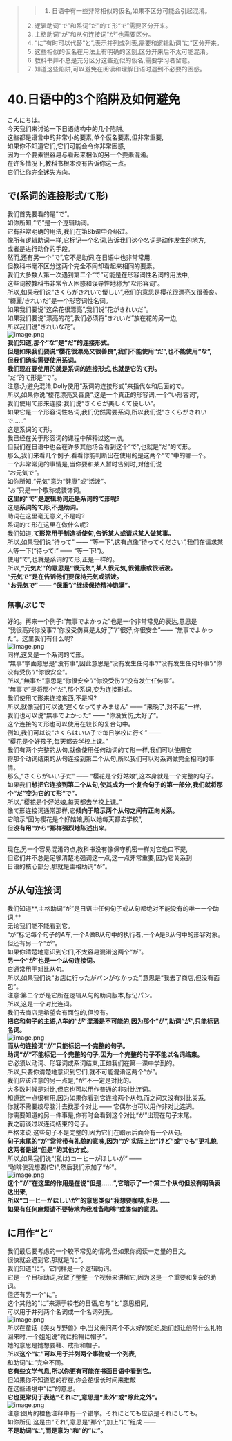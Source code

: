 > > 1. 日语中有一些非常相似的仮名,如果不区分可能会引起混淆。
> 2. 逻辑助词“で”和系词“だ”的て形“で”需要区分开来。
> 3. 主格助词“が”和从句连接词“が”也需要区分。
> 4. “に”有时可以代替“と”,表示并列或列表,需要和逻辑助词“に”区分开来。
> 5. 这些相似的仮名在用法上有明确的区别,区分开来后不太可能混淆。
> 6. 教科书并不总是充分区分这些近似的仮名,需要学习者留意。
> 7. 知道这些陷阱,可以避免在阅读和理解日语时遇到不必要的困惑。

# 40.日语中的3个陷阱及如何避免

こんにちは。<br />今天我们来讨论一下日语结构中的几个陷阱。<br />这些都是语言中的非常小的要素,单个仮名要素,但非常重要,<br />如果你不知道它们,它们可能会令你非常困惑,<br />因为一个要素很容易与看起来相似的另一个要素混淆。<br />在许多情况下,教科书根本没有告诉你这一点。<br />它们让你完全迷失方向。

## で(系词的连接形式/て形)

我们首先要看的是“で”。<br />如你所知,“で”是一个逻辑助词。<br />它有非常明确的用法,我们在第8b课中介绍过。<br />像所有逻辑助词一样,它标记一个名词,告诉我们这个名词是动作发生的地方,<br />或者是进行动作的手段。<br />然而,还有另一个“で”,它不是助词,在日语中也非常常用,<br />但教科书毫不区分这两个完全不同却看起来相同的要素。<br />我们大多数人第一次遇到第二个“で”可能是在形容词性名词的用法中,<br />这些词被教科书非常令人困惑和误导性地称为“な形容词”。<br />所以,如果我们说“さくらがきれいで優しい”,我们的意思是樱花很漂亮又很善良。<br />“綺麗/きれいだ”是一个形容词性名词。<br />如果我们要说“这朵花很漂亮”,我们说“花がきれいだ”。<br />如果我们要说“漂亮的花”,我们必须将“きれいだ”放在花的另一边,<br />所以我们说“きれいな花”。<br />![image.png](https://cdn.nlark.com/yuque/0/2023/png/1179742/1695185284970-741ec0ff-b03d-4491-bf3f-c4307609538b.png#averageHue=%23edede7&clientId=u2c105067-c3be-4&from=paste&height=330&id=u454bdf42&originHeight=396&originWidth=478&originalType=binary&ratio=1.2&rotation=0&showTitle=false&size=148088&status=done&style=none&taskId=uff6bf712-e7ba-4e7c-a1a6-a548f805496&title=&width=398.33333333333337)<br />**我们知道,那个“な”是“だ”的连接形式。**<br />**但是如果我们要说“樱花很漂亮又很善良”,我们不能使用“だ”,也不能使用“な”,**<br />**但我们确实需要使用系词。**<br />**我们现在要使用的就是系词的连接形式,也就是它的て形。**<br />“だ”的て形是“で”。<br />注意:为避免混淆,Dolly使用“系词的连接形式”来指代な和后面的で。<br />所以,如果你说“樱花漂亮又善良”,这是一个真正的形容词,一个“い形容词”,<br />我们使用て形来连接:我们说“さくらが美しくて優しい”。<br />如果它是一个形容词性名词,我们仍然需要系词,所以我们说“さくらがきれいで......”<br />这是系词的て形。<br />我已经在关于形容词的课程中解释过这一点,<br />但我们在日语中也会在许多其他场合看到这个“で”,也就是“だ”的て形。<br />那么,我们来看几个例子,看看你能判断出在使用的是这两个“で”中的哪一个。<br />一个非常常见的事情是,当你要和某人暂时告别时,对他们说<br />“お元気で”。<br />如你所知,“元気”意为“健康”或“活泼”。<br />“お”只是一个敬称或装饰词。<br />**这里的“で”是逻辑助词还是系词的て形呢?**<br />这是**系词的て形,不是助词。**<br />助词在这里毫无意义,不是吗?<br />系词的て形在这里在做什么呢?<br />我们知道,**て形常用于制造祈使句,告诉某人或请求某人做某事。**<br />所以,如果我们说“待って” —— “等一下”,这有点像“待ってください”,我们在请求某人等一下(“待って!” —— “等一下!”)。<br />使用“で”,也就是系词的て形,正是一样的。<br />所以,**“元気だ”的意思是“很元気”,某人很元気,很健康或很活泼。**<br />**“元気で”是在告诉他们要保持元気或活泼。**<br />**“お元気で” —— “保重”/“继续保持精神饱满”。**
### 無事/ぶじで

好的。再来一个例子:“無事でよかった”也是一个非常常见的表达,意思是<br />“我很高兴你没事”/“你没受伤真是太好了”/“很好,你很安全”—— “無事でよかった”。这里我们有什么呢?<br />![image.png](https://cdn.nlark.com/yuque/0/2023/png/1179742/1695185360190-8435c683-b8d9-4d15-b8ad-9cce0969b5d9.png#averageHue=%23f2eae5&clientId=u2c105067-c3be-4&from=paste&height=392&id=uafe10a12&originHeight=470&originWidth=542&originalType=binary&ratio=1.2&rotation=0&showTitle=false&size=191314&status=done&style=none&taskId=uaa8f28cb-d1a7-41e9-9bc6-8d6b7b59302&title=&width=451.6666666666667)<br />同样,这又是一个系词的て形。<br />“無事”字面意思是“没有事”,因此意思是“没有发生任何事”/“没有发生任何坏事”/“你没有受伤”/“你很安全”。<br />所以,“無事だ”意思是“你很安全”/“你没受伤”/“没有发生任何事”。<br />“無事で”是将那个“だ”,那个系词,变为连接形式。<br />我们使用て形来连接东西,不是吗?<br />所以,就像我们可以说“遅くなってすみません” —— “来晚了,对不起”一样,<br />我们也可以说“無事でよかった” —— “你没受伤,太好了”。<br />这个连接的て形也可以使用在较长的复合句中。<br />例如,我们可以说“さくらはいい子で毎日学校に行く” —— <br />“樱花是个好孩子,每天都去学校上课。”<br />我们有两个完整的从句,就像使用任何动词的て形一样,我们可以使用它<br />将那个动词结束的从句连接到第二个从句,所以我们可以对系词做完全相同的事情。<br />那么,“さくらがいい子だ” —— “樱花是个好姑娘”,这本身就是一个完整的句子。<br />如果我们**想把它连接到第二个从句,使其成为一个复合句子的第一部分,我们就将那个“だ”变为它的て形“で”。**<br />所以,“樱花是个好姑娘,每天都去学校上课。”<br />像て形连接词通常那样,它**倾向于暗示两个从句之间有正向关系。**<br />它暗示“因为樱花是个好姑娘,所以她每天都去学校”,<br />但**没有用“から”那样强烈地陈述出来**。

---

现在,另一个容易混淆的点,教科书没有像保守机密一样对它绝口不提,<br />但它们并不总是足够清楚地强调这一点,这一点非常重要,因为它关系到<br />日语的核心部分,那就是主格助词“が”。

## が从句连接词

我们知道**,主格助词“が”是日语中任何句子或从句都绝对不能没有的唯一一个助词,**<br />无论我们能不能看到它。<br />“が”标记每个句子的A车,一个A做B从句中的执行者,一个A是B从句中的形容对象。<br />但还有另一个“が”。<br />如果你清楚地意识到它们,不太容易混淆这两个“が”。<br />**另一个“が”也是一个从句连接词。**<br />它通常用于对比从句。<br />所以,如果我们说“お店に行ったがパンがなかった”,意思是“我去了商店,但没有面包”。<br />注意:第二个が是它所在逻辑从句的助词版本,标记パン。<br />所以,这是一个对比连词。<br />我们去商店是希望会有面包的,但没有。<br />**把它和句子的主语,A车的“が”混淆是不可能的,因为那个“が”,助词“が”,只能标记名词。**<br />![image.png](https://cdn.nlark.com/yuque/0/2023/png/1179742/1695185382303-5dbf6a19-d3ca-4d55-ad40-0b35f50be76b.png#averageHue=%23d8d6d5&clientId=u2c105067-c3be-4&from=paste&height=369&id=u1347a0b7&originHeight=443&originWidth=828&originalType=binary&ratio=1.2&rotation=0&showTitle=false&size=276462&status=done&style=none&taskId=u3cc7d363-a54d-4a9e-8316-aa85ea534b5&title=&width=690)<br />**而从句连接词“が”只能标记一个完整的句子。**<br />**助词“が”不能标记一个完整的句子,因为一个完整的句子不能以名词结束。**<br />它必须以动词、形容词或系词结束,正如我们在第一课中学到的。<br />所以,只要你清楚地意识到它们,就不可能混淆这两个“が”。<br />我们应该注意的另一点是,“が”不一定是对比的。<br />大多数时候是对比,但它也可以用作普通的非对比连词。<br />知道这一点很有用,因为如果你看到它连接两个从句,而之间又没有对比关系,<br />你就不需要绞尽脑汁去找那个对比 —— 它偶尔也可以用作非对比连词。<br />你需要知道的另一件事是,你有时会看到这个对比“が”出现在句子末尾。<br />我之前谈过以连词结束的句子。<br />严格来说,这些句子不是完整的,因为它们在暗示后面会有一个从句。<br />**句子末尾的“が”常常带有礼貌的意味,因为“が”实际上比“けど”或“でも”更礼貌,**<br />**这两者是说“但是”的其他方式。**<br />所以,如果我们说“(私は)コーヒーがほしいが” —— <br />“咖啡使我想要(它)”,然后我们添加了“が”。<br />![image.png](https://cdn.nlark.com/yuque/0/2023/png/1179742/1695185414567-bce51891-93ce-4ea1-a1da-b999c91f0917.png#averageHue=%23e9e9e9&clientId=u2c105067-c3be-4&from=paste&height=148&id=u0494eeaf&originHeight=178&originWidth=533&originalType=binary&ratio=1.2&rotation=0&showTitle=false&size=49769&status=done&style=none&taskId=uad6e3d21-0799-4853-9c57-93c64a19c3f&title=&width=444.1666666666667)<br />**这个“が”在这里的作用是在说“但是......”,它暗示了一个第二个从句但没有明确表达出来,**<br />**所以“コーヒーがほしいが”的意思类似“我想要咖啡,但是......**<br />**如果有任何麻烦请不要特地为我准备咖啡”或类似的意思。**

## に用作“と”

我们最后要考虑的一个较不常见的情况,但如果你阅读一定量的日文,<br />很快就会遇到它,那就是“に”。<br />我们知道“に”。它同样是一个逻辑助词。<br />它是一个目标助词,我做了整整一个视频来讲解它,因为这是一个重要和复杂的助词。<br />但还有另一个“に”。<br />这个其他的“に”来源于较老的日语,它与“と”意思相同,<br />可以用于并列两个名词或一个名词列表。<br />![image.png](https://cdn.nlark.com/yuque/0/2023/png/1179742/1695185442995-7736fb96-36aa-4ee3-8559-546615f67ad3.png#averageHue=%23d5d5d5&clientId=u2c105067-c3be-4&from=paste&height=246&id=u2dfc599f&originHeight=295&originWidth=337&originalType=binary&ratio=1.2&rotation=0&showTitle=false&size=51204&status=done&style=none&taskId=u0b7ae737-6b12-4d52-8b92-4fa9f1b70db&title=&width=280.83333333333337)<br />所以在童话《美女与野兽》中,当父亲问两个不太好的姐姐,她们想让他带什么礼物回来时,一个姐姐说“靴に指輪に帽子”。<br />她的意思是她想要鞋、戒指和帽子。<br />所以**这个“に”可以用于并列两个事物或一个列表,**<br />和助词“に”完全不同。<br />**它有些文学气息,所以你更有可能在书面日语中看到它。**<br />但如果你不知道它的存在,你会花很长时间来推敲<br />在这些语境中“に”的意思。<br />**它也更常见于表达“それに”,意思是“此外”或“除此之外”。**<br />![image.png](https://cdn.nlark.com/yuque/0/2023/png/1179742/1695185455545-c094c5c3-bcc2-474f-9a7d-fe2c5e01dec4.png#averageHue=%23eae3df&clientId=u2c105067-c3be-4&from=paste&height=321&id=u46ca847c&originHeight=385&originWidth=500&originalType=binary&ratio=1.2&rotation=0&showTitle=false&size=175023&status=done&style=none&taskId=uffbd5776-2045-401b-98bc-6d7d78d4af7&title=&width=416.6666666666667)<br />注意:图片的橙色注释中有一个错字。それにとても应该是それにしても。<br />如你所见,这是由“それ”,意思是“那个”,加上“に”组成 ——<br />**不是助词“に”,而是意为“和”的“に”。**
